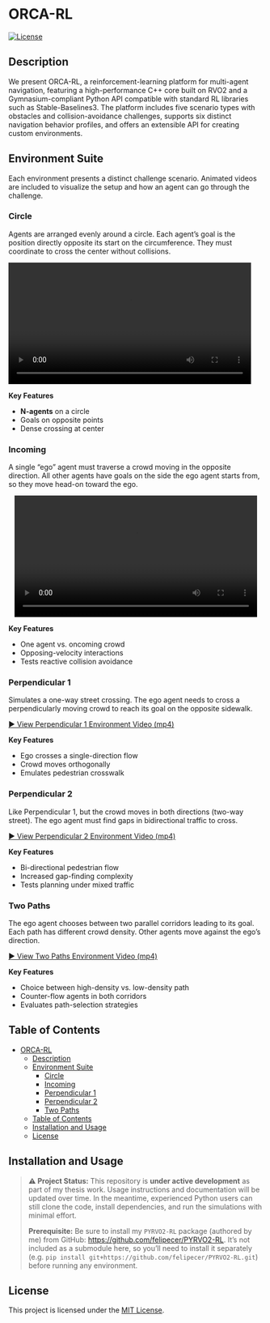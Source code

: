 # ORCA-RL

[![License](https://img.shields.io/badge/license-MIT-blue.svg)](LICENSE)

## Description

We present ORCA-RL, a reinforcement-learning platform for multi-agent navigation, featuring a high-performance C++ core built on RVO2 and a Gymnasium-compliant Python API compatible with standard RL libraries such as Stable-Baselines3. The platform includes five scenario types with obstacles and collision-avoidance challenges, supports six distinct navigation behavior profiles, and offers an extensible API for creating custom environments.

## Environment Suite

Each environment presents a distinct challenge scenario. Animated videos are included to visualize the setup and how an agent can go through the challenge.

### Circle

Agents are arranged evenly around a circle. Each agent’s goal is the position directly opposite its start on the circumference. They must coordinate to cross the center without collisions.

<video src="./documentation/video/circle.mp4" controls width="480"></video>


**Key Features**  
- **N-agents** on a circle  
- Goals on opposite points  
- Dense crossing at center  


### Incoming

A single “ego” agent must traverse a crowd moving in the opposite direction. All other agents have goals on the side the ego agent starts from, so they move head-on toward the ego.

<div align="center">
  <video src="./documentation/video/incoming.mp4" controls width="480"></video>
</div>

**Key Features**  
- One agent vs. oncoming crowd  
- Opposing-velocity interactions  
- Tests reactive collision avoidance  

### Perpendicular 1

Simulates a one-way street crossing. The ego agent needs to cross a perpendicularly moving crowd to reach its goal on the opposite sidewalk.

[▶️ View Perpendicular 1 Environment Video (mp4)](./documentation/video/perp1.mp4)

**Key Features**  
- Ego crosses a single-direction flow  
- Crowd moves orthogonally  
- Emulates pedestrian crosswalk  

### Perpendicular 2

Like Perpendicular 1, but the crowd moves in both directions (two-way street). The ego agent must find gaps in bidirectional traffic to cross.

[▶️ View Perpendicular 2 Environment Video (mp4)](./documentation/video/perp2.mp4)

**Key Features**  
- Bi-directional pedestrian flow  
- Increased gap-finding complexity  
- Tests planning under mixed traffic  

### Two Paths

The ego agent chooses between two parallel corridors leading to its goal. Each path has different crowd density. Other agents move against the ego’s direction.

[▶️ View Two Paths Environment Video (mp4)](./documentation/video/two_paths.mp4)

**Key Features**  
- Choice between high-density vs. low-density path  
- Counter-flow agents in both corridors  
- Evaluates path-selection strategies  


## Table of Contents

- [ORCA-RL](#orca-rl)
  - [Description](#description)
  - [Environment Suite](#environment-suite)
    - [Circle](#circle)
    - [Incoming](#incoming)
    - [Perpendicular 1](#perpendicular-1)
    - [Perpendicular 2](#perpendicular-2)
    - [Two Paths](#two-paths)
  - [Table of Contents](#table-of-contents)
  - [Installation and Usage](#installation-and-usage)
  - [License](#license)

## Installation and Usage

> **⚠️ Project Status:** This repository is **under active development** as part of my thesis work. Usage instructions and documentation will be updated over time. In the meantime, experienced Python users can still clone the code, install dependencies, and run the simulations with minimal effort.  
>  
> **Prerequisite:** Be sure to install my `PYRVO2-RL` package (authored by me) from GitHub: https://github.com/felipecer/PYRVO2-RL. It’s not included as a submodule here, so you’ll need to install it separately (e.g. `pip install git+https://github.com/felipecer/PYRVO2-RL.git`) before running any environment.  


## License

This project is licensed under the [MIT License](LICENSE).